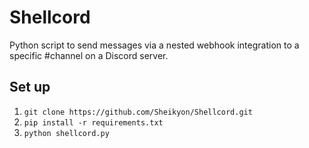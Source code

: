 # Shellcord

Python script to send messages via a nested webhook integration to a specific #channel on a Discord server.

## Set up

1. ```git clone https://github.com/Sheikyon/Shellcord.git```
2. ```pip install -r requirements.txt```
3. ```python shellcord.py```